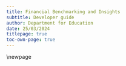 ```yaml
---
title: Financial Benchmarking and Insights
subtitle: Developer guide
author: Department for Education
date: 25/03/2024
titlepage: true
toc-own-page: true
---
```


<!-- Leave the rest of this page blank -->
\newpage
